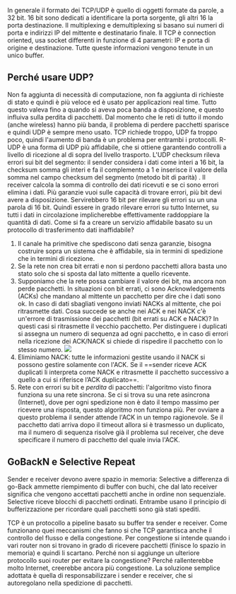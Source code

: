 In generale il formato dei TCP/UDP è quello di oggetti formate da parole, a 32 bit. 16 bit sono dedicati a identificare la porta sorgente, gli altri 16 la porta destinazione. Il multiplexing e demultiplexing si basano sui numeri di porta e indirizzi IP del mittente e destinatario finale.
Il TCP è connection oriented, usa socket differenti in funzione di 4 parametri: IP e porta di origine e destinazione.
Tutte queste informazioni vengono tenute in un unico buffer.
## Perché usare UDP?
Non fa aggiunta di necessità di computazione, non fa aggiunta di richieste di stato e quindi è più veloce ed è usato per applicazioni real time. Tutto questo valeva fino a quando si aveva poca banda a disposizione, e questo influiva sulla perdita di pacchetti. Dal momento che le reti di tutto il mondo (anche wireless) hanno più banda, il problema di perdere pacchetti sparisce e quindi UDP è sempre meno usato.
TCP richiede troppo, UDP fa troppo poco, quindi l'aumento di banda è un problema per entrambi i protocolli.
R-UDP è una forma di UDP più affidabile, che si ottiene  garantendo controlli a livello di ricezione al di sopra del livello trasporto.
L'UDP checksum rileva errori sui bit del segmento: il sender considera i dati come interi a 16 bit, la checksum somma gli interi e fa il complemento a 1 e inserisce il valore della somma nel campo checksum del segmento (metodo bit di parità) . Il receiver calcola la somma di controllo dei dati ricevuti e se ci sono errori elimina i dati. 
Più garanzie vuoi sulle capacità di trovare errori, più bit devi avere a disposizione. Servirebbero 16 bit per rilevare gli errori su un una parola di 16 bit. Quindi essere in grado rilevare errori su tutto Internet, su tutti i dati in circolazione implicherebbe effettivamente raddoppiare la quantità di dati.
Come si fa a creare un servizio affidabile basato su un protocollo di trasferimento dati inaffidabile?
1. Il canale ha primitive che spediscono dati senza garanzie, bisogna costruire sopra un sistema che è affidabile, sia in termini di spedizione che in termini di ricezione. 
2. Se la rete non crea bit errati e non si perdono pacchetti allora basta uno stato solo che si sposta dal lato mittente a quello ricevente.
3. Supponiamo che la rete possa cambiare il valore dei bit, ma ancora non perde pacchetti. In situazioni con bit errati, ci sono Acknowledgements (ACKs) che mandano al mittente un pacchetto per dire che i dati sono ok. In caso di dati sbagliati vengono inviati NACKs al mittente, che poi ritrasmette dati. Cosa succede se anche nei ACK e nei NACK c'è un'errore di trasmissione dei pacchetti (bit errati su ACK e NACK)? In questi casi si ritrasmette il vecchio pacchetto. Per distinguere i duplicati si assegna un numero di sequenza ad ogni pacchetto, e in caso di errori nella ricezione dei ACK/NACK si chiede di rispedire il pacchetto con lo stesso numero.
![](https://cdn.discordapp.com/attachments/709137329129914451/1087384707509014728/image.png)
4. Eliminiamo NACK: tutte le informazioni gestite usando il NACK si possono gestire solamente con l'ACK. Se il ==sender riceve ACK duplicati li interpreta come NACK e ritrasmette il pacchetto successivo a quello a cui si riferisce l’ACK duplicato==.
5. Rete con errori su bit e *perdita* di pacchetti: l'algoritmo visto finora funziona su una rete sincrona. Se ci si trova su una rete asincrona (Internet), dove per ogni spedizione non è dato il tempo massimo per ricevere una risposta, questo algoritmo non funziona più. Per ovviare a questo problema il sender attende l'ACK in un tempo ragionevole. Se il pacchetto dati arriva dopo il timeout allora si è trasmesso un duplicato, ma il numero di sequenza risolve già il problema sul receiver, che deve specificare il numero di pacchetto del quale invia l'ACK.
## GoBackN e Selective Repeat
Sender e receiver devono avere spazio in memoria: 
Selective a differenza di go-Back ammette riempimento di buffer con buchi, che dal lato receiver significa che vengono accettati pacchetti anche in ordine non sequenziale. Selective riceve blocchi di pacchetti ordinati.
Entrambe usano il principio di bufferizzazione per ricordare quali pacchetti sono già stati spediti.

TCP è un protocollo a pipeline basato su buffer tra sender e receiver.
Come funzionano quei meccanismi che fanno si che TCP garantisca anche il controllo del flusso e della congestione.
Per congestione si intende quando i vari router non si trovano in grado di ricevere pacchetti (finisce lo spazio in memoria) e quindi li scartano.
Perché non si aggiunge un ulteriore protocollo suoi router per evitare la congestione?
Perché rallenterebbe molto Internet, creerebbe ancora più congestione. La soluzione semplice adottata è quella di responsabilizzare i sender e receiver, che si autoregolano nella spedizione di pacchetti.